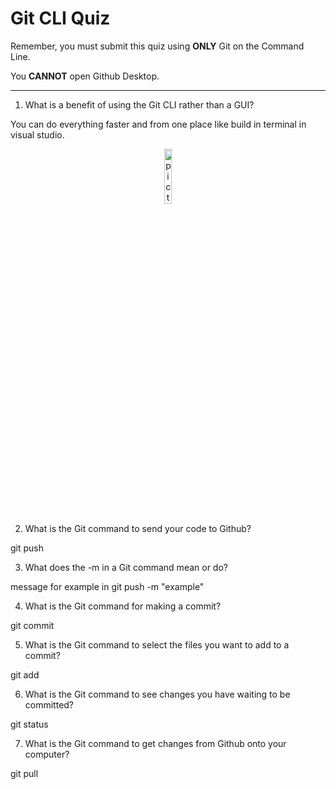 # Git CLI Quiz

Remember, you must submit this quiz using __ONLY__ Git on the Command Line. 

You __CANNOT__ open Github Desktop.

---

1. What is a benefit of using the Git CLI rather than a GUI?

You can do everything faster and from one place like build in terminal in visual studio.
<p align="center">
<img width="15%" height="15%" src="https://resizing.flixster.com/W1O-1-_iQu64GfDa97A36baw1No=/206x305/v2/https://flxt.tmsimg.com/assets/p8119439_p_v10_aa.jpg" alt="picture from https://www.rottentomatoes.com/m/faster_2010">
</p>

2. What is the Git command to send your code to Github?

git push <options>

3. What does the -m in a Git command mean or do?

message for example in git push -m "example"

4. What is the Git command for making a commit?

git commit <options> 

5. What is the Git command to select the files you want to add to a commit?

git add <options>

6. What is the Git command to see changes you have waiting to be committed?

git status

7. What is the Git command to get changes from Github onto your computer?

git pull <options>
